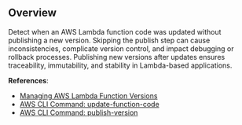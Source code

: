 ## Overview

Detect when an AWS Lambda function code was updated without publishing a new version. Skipping the publish step can cause inconsistencies, complicate version control, and impact debugging or rollback processes. Publishing new versions after updates ensures traceability, immutability, and stability in Lambda-based applications.

**References**:
- [Managing AWS Lambda Function Versions](https://docs.aws.amazon.com/lambda/latest/dg/configuration-versions.html)
- [AWS CLI Command: update-function-code](https://docs.aws.amazon.com/cli/latest/reference/lambda/update-function-code.html)
- [AWS CLI Command: publish-version](https://docs.aws.amazon.com/cli/latest/reference/lambda/publish-version.html)
